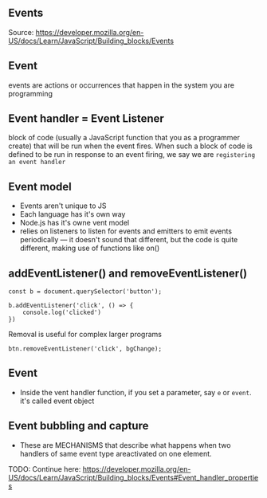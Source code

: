 ## Events

Source: https://developer.mozilla.org/en-US/docs/Learn/JavaScript/Building_blocks/Events


## Event
events are actions or occurrences that happen in the system you are programming 


## Event handler = Event Listener
 block of code (usually a JavaScript function that you as a programmer create) that will be run when the event fires. When such a block of code is defined to be run in response to an event firing, we say we are `registering an event handler`

## Event model
- Events aren't unique to JS
- Each language has it's own way
- Node.js has it's owne vent model
- relies on listeners to listen for events and emitters to emit events periodically — it doesn't sound that different, but the code is quite different, making use of functions like on() 

## addEventListener() and removeEventListener()

```
const b = document.querySelector('button');

b.addEventListener('click', () => {
	console.log('clicked')
})
```

Removal is useful for complex larger programs
```
btn.removeEventListener('click', bgChange);
```

## Event 
- Inside the vent handler function, if you set a parameter, say `e` or `event`. it's called event object




## Event bubbling and capture
- These are MECHANISMS that describe what happens when two handlers of same event type areactivated on one element.

TODO: Continue here: https://developer.mozilla.org/en-US/docs/Learn/JavaScript/Building_blocks/Events#Event_handler_properties
